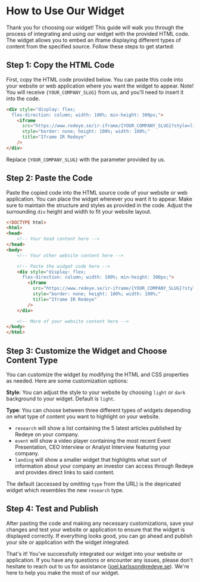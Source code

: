 
# How to Use Our Widget

Thank you for choosing our widget! This guide will walk you through the process of integrating and using our widget with the provided HTML code. The widget allows you to embed an iframe displaying different types of content from the specified source. Follow these steps to get started:

## Step 1: Copy the HTML Code

First, copy the HTML code provided below. You can paste this code into your website or web application where you want the widget to appear. Note! You will receive `{YOUR_COMPANY_SLUG}` from us, and you'll need to insert it into the code.

```html
<div style="display: flex;
  flex-direction: column; width: 100%; min-height: 300px;">
    <iframe
      src="https://www.redeye.se/ir-iframe/{YOUR_COMPANY_SLUG}?style=light&type=research"
      style="border: none; height: 100%; width: 100%;"
      title="Iframe IR Redeye"
    />
</div>
```
Replace `{YOUR_COMPANY_SLUG}` with the parameter provided by us.

## Step 2: Paste the Code

Paste the copied code into the HTML source code of your website or web application. You can place the widget wherever you want it to appear. Make sure to maintain the structure and styles as provided in the code. Adjust the surrounding `div` height and width to fit your website layout.

```html
<!DOCTYPE html>
<html>
<head>
    <!-- Your head content here -->
</head>
<body>
    <!-- Your other website content here -->

    <!-- Paste the widget code here -->
    <div style="display: flex;
      flex-direction: column; width: 100%; min-height: 300px;">
        <iframe
          src="https://www.redeye.se/ir-iframe/{YOUR_COMPANY_SLUG}?style=light&type=research"
          style="border: none; height: 100%; width: 100%;"
          title="Iframe IR Redeye"
        />
    </div>

    <!-- More of your website content here -->
</body>
</html>
```

## Step 3: Customize the Widget and Choose Content Type

You can customize the widget by modifying the HTML and CSS properties as needed. Here are some customization options:

**Style**:
You can adjust the style to your website by choosing `light` or `dark` background to your widget. Default is `light`.

**Type**: 
You can choose between three different types of widgets depending on what type of content you want to highlight on your website. 
- `research` will show a list containing the 5 latest articles published by Redeye on your company. 
- `event` will show a video player containing the most recent Event Presentation, CEO Interview or Analyst Interview featuring your company.
- `landing` will show a smaller widget that highlights what sort of information about your company an investor can access through Redeye and provides direct links to said content.

The default (accessed by omitting `type` from the URL) is the depricated widget which resembles the new `research` type.

## Step 4: Test and Publish

After pasting the code and making any necessary customizations, save your changes and test your website or application to ensure that the widget is displayed correctly. If everything looks good, you can go ahead and publish your site or application with the widget integrated.

That's it! You've successfully integrated our widget into your website or application. If you have any questions or encounter any issues, please don't hesitate to reach out to us for assistance ([joel.karlsson@redeye.se](mailto:joel.karlsson@redeye.se)). We're here to help you make the most of our widget.
